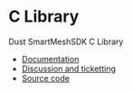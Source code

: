C Library
=========

Dust SmartMeshSDK C Library

* [Documentation](https://dustcloud.atlassian.net/wiki/display/CLIB)
* [Discussion and ticketting](https://dustcloud.atlassian.net/browse/CLIB)
* [Source code](https://github.com/dustcloud/)
